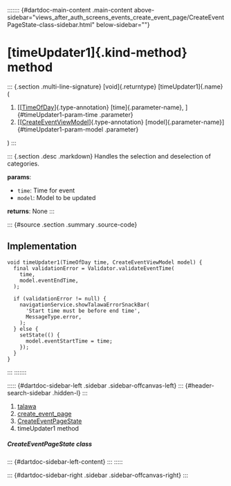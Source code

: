 ::::::: {#dartdoc-main-content .main-content above-sidebar="views_after_auth_screens_events_create_event_page/CreateEventPageState-class-sidebar.html" below-sidebar=""}
<div>

# [timeUpdater1]{.kind-method} method

</div>

::: {.section .multi-line-signature}
[void]{.returntype} [timeUpdater1]{.name}(

1.  [[[TimeOfDay](https://api.flutter.dev/flutter/material/TimeOfDay-class.html)]{.type-annotation}
    [time]{.parameter-name}, ]{#timeUpdater1-param-time .parameter}
2.  [[[CreateEventViewModel](../../view_model_after_auth_view_models_event_view_models_create_event_view_model/CreateEventViewModel-class.html)]{.type-annotation}
    [model]{.parameter-name}]{#timeUpdater1-param-model .parameter}

)
:::

::: {.section .desc .markdown}
Handles the selection and deselection of categories.

**params**:

-   `time`: Time for event
-   `model`: Model to be updated

**returns**: None
:::

::: {#source .section .summary .source-code}
## Implementation

``` language-dart
void timeUpdater1(TimeOfDay time, CreateEventViewModel model) {
  final validationError = Validator.validateEventTime(
    time,
    model.eventEndTime,
  );

  if (validationError != null) {
    navigationService.showTalawaErrorSnackBar(
      'Start time must be before end time',
      MessageType.error,
    );
  } else {
    setState(() {
      model.eventStartTime = time;
    });
  }
}
```
:::
:::::::

::::: {#dartdoc-sidebar-left .sidebar .sidebar-offcanvas-left}
::: {#header-search-sidebar .hidden-l}
:::

1.  [talawa](../../index.html)
2.  [create_event_page](../../views_after_auth_screens_events_create_event_page/)
3.  [CreateEventPageState](../../views_after_auth_screens_events_create_event_page/CreateEventPageState-class.html)
4.  timeUpdater1 method

##### CreateEventPageState class

::: {#dartdoc-sidebar-left-content}
:::
:::::

::: {#dartdoc-sidebar-right .sidebar .sidebar-offcanvas-right}
:::
